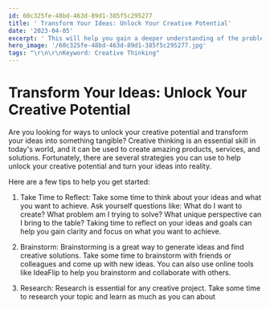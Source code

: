 ```yaml
---
id: 60c325fe-48bd-463d-89d1-385f5c295277
title: ' Transform Your Ideas: Unlock Your Creative Potential'
date: '2023-04-05'
excerpt: ' This will help you gain a deeper understanding of the problem and come up with more creative solutions.Unlock Creative Potential.'
hero_image: '/60c325fe-48bd-463d-89d1-385f5c295277.jpg'
tags: "\r\n\r\nKeyword: Creative Thinking"
---
```




# Transform Your Ideas: Unlock Your Creative Potential

Are you looking for ways to unlock your creative potential and transform your ideas into something tangible? Creative thinking is an essential skill in today's world, and it can be used to create amazing products, services, and solutions. Fortunately, there are several strategies you can use to help unlock your creative potential and turn your ideas into reality. 

Here are a few tips to help you get started:

1. Take Time to Reflect: Take some time to think about your ideas and what you want to achieve. Ask yourself questions like: What do I want to create? What problem am I trying to solve? What unique perspective can I bring to the table? Taking time to reflect on your ideas and goals can help you gain clarity and focus on what you want to achieve.

2. Brainstorm: Brainstorming is a great way to generate ideas and find creative solutions. Take some time to brainstorm with friends or colleagues and come up with new ideas. You can also use online tools like IdeaFlip to help you brainstorm and collaborate with others.

3. Research: Research is essential for any creative project. Take some time to research your topic and learn as much as you can about
